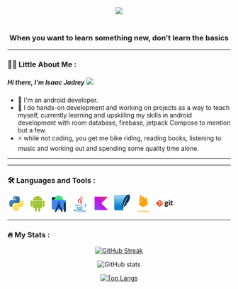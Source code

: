 <div align="center">
  <img src="https://media.giphy.com/media/3kPDmoWdBpQPNhCnUG/giphy.gif" width="300"/>
</div>

<div id="badges" align="center">
<img align="center" src="https://komarev.com/ghpvc/?username=isaacjadrey&style=flat-square&color=blue" alt=""/>
  <h3>When you want to learn something new, don't learn the basics</h3>
</div>

---

### :man_technologist: Little About Me :
<h5>
  Hi there, I'm Isaac Jadrey
  <img src="https://media.giphy.com/media/hvRJCLFzcasrR4ia7z/giphy.gif" width="20px"/>
</h5>

- 👀 I'm an android developer.
- 🌱 I do hands-on development and working on projects as a way to teach myself, currently learning and upskilling my skills in android development with room database, firebase, jetpack Compose to mention but a few.
- :zap: while not coding, you get me bike riding, reading books, listening to music and working out and spending some quality time alone.

---

<!-- ### :earth_americas: Connect With Me :


/<a href="https://twitter.com/JadIsaac">
  /<img width="30" src="https://github.com/devicons/devicon/blob/master/icons/twitter/twitter-original.svg"/>
  /</a>
-->
---

### :hammer_and_wrench: Languages and Tools :
<div>
<img src="https://github.com/devicons/devicon/blob/master/icons/python/python-original.svg" title="Python" alt="Python" width="40" height="40"/>&nbsp;
<img src="https://github.com/devicons/devicon/blob/master/icons/android/android-original.svg" title="Android" alt="Android" width="40" height="40"/>&nbsp;
<img src="https://github.com/devicons/devicon/blob/master/icons/androidstudio/androidstudio-original.svg" title="Android Studio" alt="Android Studio" width="40" height="40"/>&nbsp;
<img src="https://github.com/devicons/devicon/blob/master/icons/java/java-original.svg" title="Java" alt="Java" width="40" height="40"/>&nbsp;
<img src="https://github.com/devicons/devicon/blob/master/icons/kotlin/kotlin-original.svg" title="Kotlin" alt="Kotlin" width="40" height="40"/>&nbsp; 
<img src="https://github.com/devicons/devicon/blob/master/icons/sqlite/sqlite-original.svg" title="SQL lite" alt="SQL lite" width="40" height="40"/>&nbsp;
<img src="https://github.com/devicons/devicon/blob/master/icons/firebase/firebase-plain-wordmark.svg" title="Firebase" alt="Firebase" width="40" height="40"/>&nbsp;
<img src="https://github.com/devicons/devicon/blob/master/icons/git/git-original-wordmark.svg" title="Git" alt="Git" width="40" height="40"/>
</div>

---

### :fire: My Stats :
<div align="center">
  
[![GitHub Streak](http://github-readme-streak-stats.herokuapp.com?user=isaacjadrey&theme=radical)](https://git.io/streak-stats)

![GitHub stats](https://github-readme-stats.vercel.app/api?username=isaacjadrey&show_icons=true&theme=radical)

[![Top Langs](https://github-readme-stats.vercel.app/api/top-langs/?username=isaacjadrey&layout=compact&theme=radical)](https://github.com/anuraghazra/github-readme-stats)
</div>
